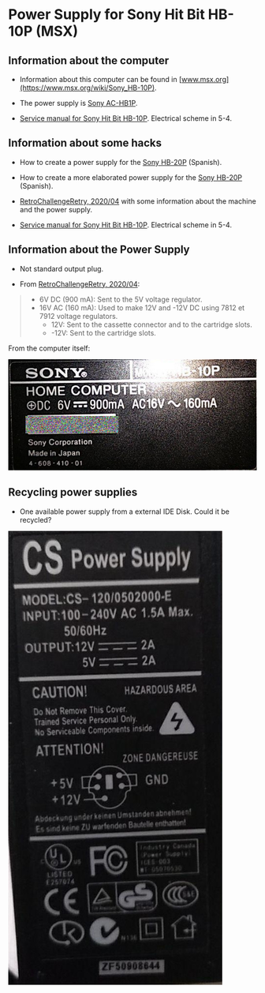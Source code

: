 # Power Supply for Sony Hit Bit HB-10P (MSX)

## Information about the computer

+ Information about this computer can be found in [www.msx.org](https://www.msx.org/wiki/Sony_HB-10P).

+ The power supply is [Sony AC-HB1P](https://www.msx.org/wiki/Sony_AC-HB1P).

+ [Service manual for Sony Hit Bit HB-10P](https://archive.org/details/sonyhb10p10bsm/mode/2up). Electrical scheme in 5-4.

## Information about some hacks

+ How to create a power supply for the [Sony HB-20P](http://fenris78.blogspot.com/2014/01/modificacion-alimentacion-msx-sony-hb.html) (Spanish).

+ How to create a more elaborated power supply for the [Sony HB-20P](https://www.va-de-retro.com/foros/viewtopic.php?t=6294) (Spanish).

+ [RetroChallengeRetry, 2020/04](https://www.raphnet.net/divers/retro_challenge_2020_04/index_en.php) with some information about the machine and the power supply.

+ [Service manual for Sony Hit Bit HB-10P](https://archive.org/details/sonyhb10p10bsm/mode/2up). Electrical scheme in 5-4.

## Information about the Power Supply

+ Not standard output plug.

+ From [RetroChallengeRetry, 2020/04](https://www.raphnet.net/divers/retro_challenge_2020_04/index_en.php):

> 
>    + 6V DC (900 mA): Sent to the 5V voltage regulator.
>    + 16V AC (160 mA): Used to make 12V and -12V DC using 7812 et 7912 voltage regulators.
>        + 12V: Sent to the cassette connector and to the cartridge slots.
>        + -12V: Sent to the cartridge slots.

From the computer itself:

![](imgs/hb-10p-specs.jpg)

## Recycling power supplies

+ One available power supply from a external IDE Disk. Could it be recycled?

![](imgs/ps-ide.jpg)
